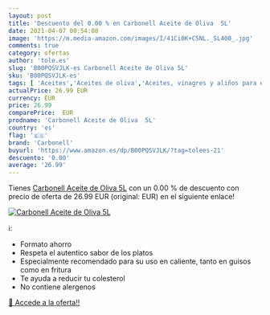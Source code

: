```yaml
---
layout: post
title: 'Descuento del 0.00 % en Carbonell Aceite de Oliva  5L'
date: 2021-04-07 00:54:08
image: 'https://m.media-amazon.com/images/I/41Ci0K+C5NL._SL400_.jpg'
comments: true
category: ofertas
author: 'tole.es'
slug: 'B00PQSVJLK-es Carbonell Aceite de Oliva 5L'
sku: 'B00PQSVJLK-es'
tags: [ 'Aceites','Aceites de oliva','Aceites, vinagres y aliños para ensalada','Alimentación y bebidas','aceite','carbonell','de','oliva', ]
actualPrice: 26.99 EUR
currency: EUR
price: 26.99
comparePrice:  EUR
prodname: 'Carbonell Aceite de Oliva  5L'
country: 'es'
flag: '🇪🇸'
brand: 'Carbonell'
buyurl: 'https://www.amazon.es/dp/B00PQSVJLK/?tag=tolees-21'
descuento: '0.00'
average: '26.99'
---
```


Tienes [Carbonell Aceite de Oliva  5L](https://www.amazon.es/dp/B00PQSVJLK/?tag=tolees-21) con un 0.00 % de descuento con precio de oferta de 26.99 EUR (original:  EUR) en el siguiente enlace!

[![Carbonell Aceite de Oliva  5L](https://m.media-amazon.com/images/I/41Ci0K+C5NL._SL400_.jpg)](https://www.amazon.es/dp/B00PQSVJLK/?tag=tolees-21)

ℹ️:

- Formato ahorro
- Respeta el autentico sabor de los platos
- Especialmente recomendado para su uso en caliente, tanto en guisos como en fritura
- Te ayuda a reducir tu colesterol
- No contiene alergenos

[🛒 Accede a la oferta!!](https://www.amazon.es/dp/B00PQSVJLK/?tag=tolees-21)

